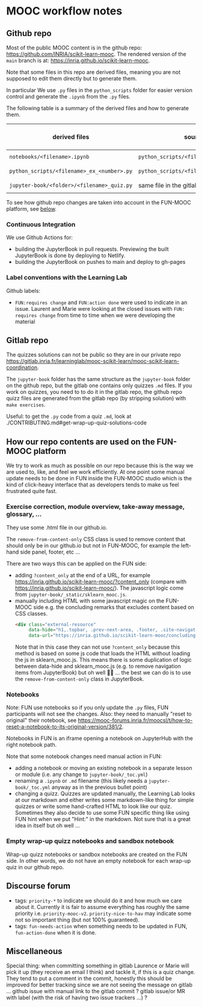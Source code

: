 # MOOC workflow notes

## Github repo

Most of the public MOOC content is in the github repo:
https://github.com/INRIA/scikit-learn-mooc. The rendered version of the
`main` branch is at: https://inria.github.io/scikit-learn-mooc.

Note that some files in this repo are derived files, meaning you are not
supposed to edit them directly but to generate them.

In particular We use `.py` files in the `python_scripts` folder for easier
version control and generate the `.ipynb` from the `.py` files.

The following table is a summary of the derived files and how to generate them.

| derived files                              | source files                                | command to generate |
| ------------------------------------------ | ------------------------------------------- | ------------------- |
| `notebooks/<filename>.ipynb`               | `python_scripts/<filename.py>`              | `make notebooks`    |
| `python_scripts/<filename>_ex_<number>.py` | `python_scripts/<filename>_sol_<number.py>` | `make exercises`    |
| `jupyter-book/<folder>/<filename>_quiz.py` | same file in the gitlab repo                | `make quizzes`      |

To see how github repo changes are taken into account in the FUN-MOOC platform,
see [below](#how-our-repo-contents-are-used-on-the-fun-mooc-platform).

### Continuous Integration

We use Github Actions for:
- building the JupyterBook in pull requests. Previewing the built JupyterBook
  is done by deploying to Netlify.
- building the JupyterBook on pushes to main and deploy to gh-pages

### Label conventions with the Learning Lab

Github labels:
- `FUN:requires change` and `FUN:action done` were used to indicate in an
  issue. Laurent and Marie were looking at the closed issues with `FUN:
  requires change` from time to time when we were developing the material

## Gitlab repo

The quizzes solutions can not be public so they are in our private repo
https://gitlab.inria.fr/learninglab/mooc-scikit-learn/mooc-scikit-learn-coordination.

The `jupyter-book` folder has the same structure as the `jupyter-book` folder
on the github repo, but the gitlab one contains only quizzes `.md` files. If
you work on quizzes, you need to to do it in the gitlab repo, the github repo
quizz files are generated from the gitlab repo (by stripping solution) with
`make exercises`.

Useful: to get the `.py` code from a quiz `.md`, look at
./CONTRIBUTING.md#get-wrap-up-quiz-solutions-code

## How our repo contents are used on the FUN-MOOC platform

We try to work as much as possible on our repo because this is the way we are
used to, like, and feel we work efficiently. At one point some manual update
needs to be done in FUN inside the FUN-MOOC studio which is the kind of
click-heavy interface that as developers tends to make us feel frustrated quite
fast.

### Exercise correction, module overview, take-away message, glossary, ...

They use some .html file in our github.io.

The `remove-from-content-only` CSS class is used to remove content that should
only be in our github.io but not in FUN-MOOC, for example the left-hand side
panel, footer, etc ...

There are two ways this can be applied on the FUN side:
- adding `?content_only` at the end of a URL, for example
  https://inria.github.io/scikit-learn-mooc/?content_only (compare with
  https://inria.github.io/scikit-learn-mooc/). The javascript logic come from
  `jupyter-book/_static/sklearn_mooc.js`.
- manually including HTML with some javascript magic on the FUN-MOOC side e.g.
  the concluding remarks that excludes content based on CSS classes.
  ```html
  <div class="external-resource"
       data-hide="h1,.topbar, .prev-next-area, .footer, .site-navigation, .headerlink, .remove-from-content-only"
       data-url="https://inria.github.io/scikit-learn-mooc/concluding_remarks.html">
  ```
  Note that in this case they can not use `?content_only` because this method is based on some js
  code that loads the HTML without loading the js in sklearn_mooc.js. This means there is some
  duplication of logic between data-hide and sklearn_mooc.js (e.g. to remove navigation items from
  JupyterBook) but oh well 🤷‍♂️ ... the best we can do is to use the `remove-from-content-only`
  class in JupyterBook.
  
### Notebooks

Note: FUN use notebooks so if you only update the `.py` files, FUN participants
will not see the changes. Also: they need to manually "reset to original" their
notebook, see
https://mooc-forums.inria.fr/moocsl/t/how-to-reset-a-notebook-to-its-original-version/381/2.

Notebooks in FUN is an iframe opening a notebook on JupyterHub with the right
notebook path.

Note that some notebook changes need manual action in FUN:

- adding a notebook or moving an existing notebook in a separate lesson or
  module (i.e. any change to `jupyter-book/_toc.yml`)
- renaming a `.ipynb` or `.md` filename (this likely needs a
  `jupyter-book/_toc.yml` anyway as in the previous bullet point)
- changing a quizz. Quizzes are updated manually, the Learning Lab looks at our
  markdown and either writes some markdown-like thing for simple quizzes or
  write some hand-crafted HTML to look like our quiz. Sometimes they also
  decide to use some FUN specific thing like using FUN hint when we put "Hint:"
  in the markdown. Not sure that is a great idea in itself but oh well ...

### Empty wrap-up quizz notebooks and sandbox notebook

Wrap-up quizz notebooks or sandbox notebooks are created on the FUN side. In other words, we do not have
an empty notebook for each wrap-up quiz in our github repo.

## Discourse forum

- tags: `priority-*` to indicate we should do it and how much we care about it.
  Currently it is fair to assume everything has roughly the same priority i.e.
  `priority-mooc-v2`. `priority-nice-to-hav` may indicate some not so important
  thing (but not 100% guaranteed).
- tags: `fun-needs-action` when something needs to be updated in FUN,
  `fun-action-done` when it is done.

## Miscellaneous

Special thing: when committing something in gitlab Laurence or Marie will pick
it up (they receive an email I think) and tackle it, if this is a quiz change.
They tend to put a comment in the commit, honestly this should be improved for
better tracking since we are not seeing the message on gitlab ... github issue
with manual link to the gitlab commit ? gitlab issue/or MR with label (with the
risk of having two issue trackers ...) ?
